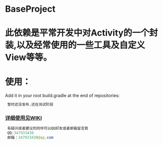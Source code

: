# BaseProject
此依赖是平常开发中对Activity的一个封装,以及经常使用的一些工具及自定义View等等。
=======
使用：
========
Add it in your root build.gradle at the end of repositories:<br>
```java
 暂时还没发布,还在测试阶段
```
### [详细使用见WIKI](https://github.com/YLAndsoft/BaseProject/wiki)  

```java 
 有疑问或者建议的同伴可以QQ好友或者邮箱留言我
 QQ:347933430
 邮箱：347933430@qq.com
```
